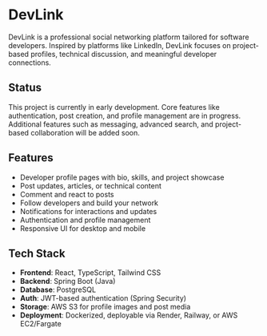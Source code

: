 # DevLink

DevLink is a professional social networking platform tailored for software developers. Inspired by platforms like LinkedIn, DevLink focuses on project-based profiles, technical discussion, and meaningful developer connections.

## Status

This project is currently in early development. Core features like authentication, post creation, and profile management are in progress. Additional features such as messaging, advanced search, and project-based collaboration will be added soon.

## Features

- Developer profile pages with bio, skills, and project showcase
- Post updates, articles, or technical content
- Comment and react to posts
- Follow developers and build your network
- Notifications for interactions and updates
- Authentication and profile management
- Responsive UI for desktop and mobile

## Tech Stack

- **Frontend**: React, TypeScript, Tailwind CSS
- **Backend**: Spring Boot (Java)
- **Database**: PostgreSQL
- **Auth**: JWT-based authentication (Spring Security)
- **Storage**: AWS S3 for profile images and post media
- **Deployment**: Dockerized, deployable via Render, Railway, or AWS EC2/Fargate

